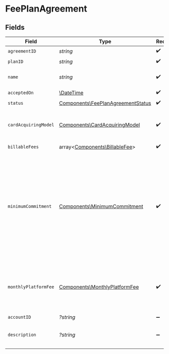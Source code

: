 # FeePlanAgreement


## Fields

| Field                                                                                                                                               | Type                                                                                                                                                | Required                                                                                                                                            | Description                                                                                                                                         |
| --------------------------------------------------------------------------------------------------------------------------------------------------- | --------------------------------------------------------------------------------------------------------------------------------------------------- | --------------------------------------------------------------------------------------------------------------------------------------------------- | --------------------------------------------------------------------------------------------------------------------------------------------------- |
| `agreementID`                                                                                                                                       | *string*                                                                                                                                            | :heavy_check_mark:                                                                                                                                  | N/A                                                                                                                                                 |
| `planID`                                                                                                                                            | *string*                                                                                                                                            | :heavy_check_mark:                                                                                                                                  | N/A                                                                                                                                                 |
| `name`                                                                                                                                              | *string*                                                                                                                                            | :heavy_check_mark:                                                                                                                                  | The name of the agreement.                                                                                                                          |
| `acceptedOn`                                                                                                                                        | [\DateTime](https://www.php.net/manual/en/class.datetime.php)                                                                                       | :heavy_check_mark:                                                                                                                                  | N/A                                                                                                                                                 |
| `status`                                                                                                                                            | [Components\FeePlanAgreementStatus](../../Models/Components/FeePlanAgreementStatus.md)                                                              | :heavy_check_mark:                                                                                                                                  | N/A                                                                                                                                                 |
| `cardAcquiringModel`                                                                                                                                | [Components\CardAcquiringModel](../../Models/Components/CardAcquiringModel.md)                                                                      | :heavy_check_mark:                                                                                                                                  | Specifies the card processing pricing model                                                                                                         |
| `billableFees`                                                                                                                                      | array<[Components\BillableFee](../../Models/Components/BillableFee.md)>                                                                             | :heavy_check_mark:                                                                                                                                  | N/A                                                                                                                                                 |
| `minimumCommitment`                                                                                                                                 | [Components\MinimumCommitment](../../Models/Components/MinimumCommitment.md)                                                                        | :heavy_check_mark:                                                                                                                                  | The minimum spending amount that must be met in the billing period. If actual usage is below the minimum amount, account is charged the difference. |
| `monthlyPlatformFee`                                                                                                                                | [Components\MonthlyPlatformFee](../../Models/Components/MonthlyPlatformFee.md)                                                                      | :heavy_check_mark:                                                                                                                                  | Fixed recurring amount paid in the billing period regardless of usage.                                                                              |
| `accountID`                                                                                                                                         | *?string*                                                                                                                                           | :heavy_minus_sign:                                                                                                                                  | N/A                                                                                                                                                 |
| `description`                                                                                                                                       | *?string*                                                                                                                                           | :heavy_minus_sign:                                                                                                                                  | The description of the agreement.                                                                                                                   |